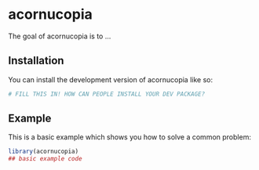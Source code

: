 
# acornucopia

<!-- badges: start -->
<!-- badges: end -->

The goal of acornucopia is to ...

## Installation

You can install the development version of acornucopia like so:

``` r
# FILL THIS IN! HOW CAN PEOPLE INSTALL YOUR DEV PACKAGE?
```

## Example

This is a basic example which shows you how to solve a common problem:

``` r
library(acornucopia)
## basic example code
```

